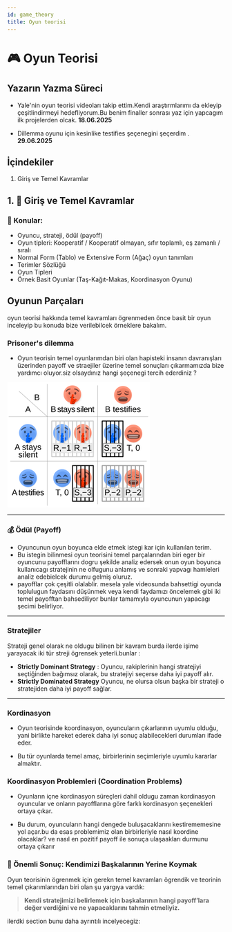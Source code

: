 ```yaml
---
id: game_theory
title: Oyun teorisi
---
```



# 🎮 Oyun Teorisi 


## Yazarın Yazma Süreci 
- Yale'nin oyun teorisi videoları takip ettim.Kendi araştırmlarımı da ekleyip çeşitlindirmeyi hedefliyorum.Bu benim finaller sonrası yaz için yapcagım ilk projelerden olcak. 
**18.06.2025**

- Dillemma oyunu için kesinlike testifies şeçenegini şeçerdim .
**29.06.2025**


## İçindekiler

1. Giriş ve Temel Kavramlar




## 1. 🧩 Giriş ve Temel Kavramlar

### 📌 Konular:
- Oyuncu, strateji, ödül (payoff)
- Oyun tipleri: Kooperatif / Kooperatif olmayan, sıfır toplamlı, eş zamanlı / sıralı
- Normal Form (Tablo) ve Extensive Form (Ağaç) oyun tanımları
- Terimler Sözlüğü
- Oyun Tipleri
- Örnek Basit Oyunlar (Taş-Kağıt-Makas, Koordinasyon Oyunu)


## Oyunun Parçaları

oyun teorisi hakkında temel kavramları ögrenmeden önce basit bir oyun inceleyip bu konuda bize verilebilcek örneklere bakalım.

### Prisoner's dilemma

- Oyun teorisin temel oyunlarımdan biri olan hapisteki insanın davranışları üzerinden payoff ve straejiler üzerine temel sonuçları çıkarmamızda bize yardımcı oluyor.siz olsaydınız hangi şeçenegi tercih ederdiniz ?


![prisonenner görseli](Prisoners.png)

---

### 💰 Ödül (Payoff)

-  Oyuncunun oyun boyunca elde etmek istegi kar için kullanılan terim.
-  Bu istegin bilinmesi oyun teorisini temel parçalarından biri eger bir oyuncunu payofflarını dogru şekilde analiz edersek onun oyun boyunca kullanıcagı stratejinin ne olfugunu anlamış ve sonraki yapvagı hamleleri analiz edebielcek durumu gelmiş oluruz.
- payofflar çok çeşitli olalablir. mesela yale videosunda bahsettigi oyunda toplulugun faydasını düşünmek veya kendi faydamızı öncelemek gibi iki temel payofftan bahsediliyor bunlar tamamıyla oyuncunun yapacagı şecimi belirliyor.

---
### Stratejiler

Strateji genel olarak ne oldugu bilinen bir kavram burda ilerde işime yarayacak iki tür streji ögrensek yeterli.bunlar :

- **Strictly Dominant Strategy** : Oyuncu, rakiplerinin hangi stratejiyi seçtiğinden bağımsız olarak, bu stratejiyi seçerse daha iyi payoff alır.
- **Strictly Dominated Strategy** Oyuncu, ne olursa olsun başka bir strateji o stratejiden daha iyi payoff sağlar.

--- 

### Kordinasyon

- Oyun teorisinde koordinasyon, oyuncuların çıkarlarının uyumlu olduğu, yani birlikte hareket ederek daha iyi sonuç alabilecekleri durumları ifade eder.

- Bu tür oyunlarda temel amaç, birbirlerinin seçimleriyle uyumlu kararlar almaktır.

### Koordinasyon Problemleri (Coordination Problems)

-   Oyunların içne kordinasyon süreçleri dahil oldugu zaman kordinasyon oyuncular ve onların payofflarına göre farklı kordinasyon şeçenekleri ortaya çıkar.
    
-   Bu durum, oyuncuların hangi dengede buluşacaklarını kestirememesine yol açar.bu da esas problemimiz olan birbirleriyle nasıl koordine olacaklar? ve nasıl en pozitif payoff ile sonuça ulaşaakları durmunu ortaya çıkarır 

### 🔑 Önemli Sonuç: Kendimizi Başkalarının Yerine Koymak

Oyun teorisinin ögrenmek için gerekn temel kavramları ögrendik ve teorinin  temel çıkarımlarından biri olan şu yargıya vardık:

> **Kendi stratejimizi belirlemek için başkalarının hangi payoff’lara değer verdiğini ve ne yapacaklarını tahmin etmeliyiz.**

ilerdki section bunu daha ayrıntılı incelyecegiz:





